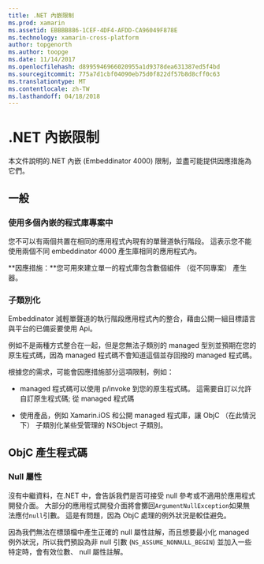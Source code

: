 ```yaml
---
title: .NET 內嵌限制
ms.prod: xamarin
ms.assetid: EBBBB886-1CEF-4DF4-AFDD-CA96049F878E
ms.technology: xamarin-cross-platform
author: topgenorth
ms.author: toopge
ms.date: 11/14/2017
ms.openlocfilehash: d8995946966020955a1d9378dea631387ed5f4bd
ms.sourcegitcommit: 775a7d1cbf04090eb75d0f822df57b8d8cff0c63
ms.translationtype: MT
ms.contentlocale: zh-TW
ms.lasthandoff: 04/18/2018
---
```

# <a name="net-embedding-limitations"></a>.NET 內嵌限制

本文件說明的.NET 內嵌 (Embeddinator 4000) 限制，並盡可能提供因應措施為它們。

## <a name="general"></a>一般

### <a name="use-more-than-one-embedded-library-in-a-project"></a>使用多個內嵌的程式庫專案中

您不可以有兩個共置在相同的應用程式內現有的單聲道執行階段。 這表示您不能使用兩個不同 embeddinator 4000 產生庫相同的應用程式內。

**因應措施：**您可用來建立單一的程式庫包含數個組件 （從不同專案） 產生器。

### <a name="subclassing"></a>子類別化

Embeddinator 減輕單聲道的執行階段應用程式內的整合，藉由公開一組目標語言與平台的已備妥要使用 Api。

例如不是兩種方式整合在一起，但是您無法子類別的 managed 型別並預期在您的原生程式碼，因為 managed 程式碼不會知道這個並存回撥的 managed 程式碼。

根據您的需求，可能會因應措施部分這項限制，例如：

* managed 程式碼可以使用 p/invoke 到您的原生程式碼。 這需要自訂以允許自訂原生程式碼; 從 managed 程式碼

* 使用產品，例如 Xamarin.iOS 和公開 managed 程式庫，讓 ObjC （在此情況下） 子類別化某些受管理的 NSObject 子類別。


## <a name="objc-generated-code"></a>ObjC 產生程式碼

### <a name="nullability"></a>Null 屬性

沒有中繼資料，在.NET 中，會告訴我們是否可接受 null 參考或不適用於應用程式開發介面。 大部分的應用程式開發介面將會擲回`ArgumentNullException`如果無法應付`null`引數。 這是有問題，因為 ObjC 處理的例外狀況是較佳避免。

因為我們無法在標頭檔中產生正確的 null 屬性註解，而且想要最小化 managed 例外狀況，所以我們預設為非 null 引數 (`NS_ASSUME_NONNULL_BEGIN`) 並加入一些特定時，會有效位數、 null 屬性註解。
